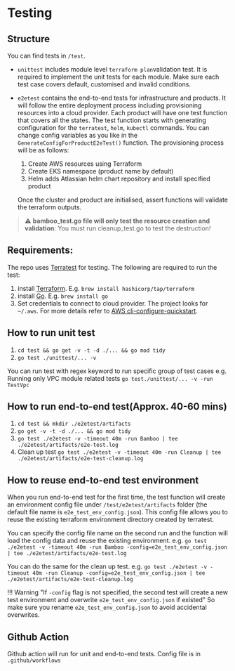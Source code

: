 # Testing

## Structure
You can find tests in `/test`.
* `unittest` includes module level `terraform plan`validation test. It is required to implement the unit tests for each module. Make sure each test case covers default, customised and invalid conditions.
* `e2etest` contains the end-to-end tests for infrastructure and products. It will follow the entire deployment process including provisioning resources into a cloud provider. Each product will have one test function that covers all the states. The test function starts with generating configuration for the `terratest`, `helm`, `kubectl` commands. You can change config variables as you like in the `GenerateConfigForProductE2eTest()` function. The provisioning process will be as follows:
    1. Create AWS resources using Terraform
    2. Create EKS namespace (product name by default)
    3. Helm adds Atlassian helm chart repository and install specified product

    Once the cluster and product are initialised, assert functions will validate the terraform outputs.

> :warning: **bamboo_test.go file will only test the resource creation and validation**: You must run cleanup_test.go to test the destruction! 


## Requirements:
The repo uses [Terratest](https://github.com/gruntwork-io/terratest) for testing. The following are required to run the test:
1. install [Terraform](https://learn.hashicorp.com/tutorials/terraform/install-cli). E.g. `brew install hashicorp/tap/terraform`
2. install [Go](https://golang.org/doc/install). E.g. `brew install go`
3. Set credentials to connect to cloud provider. The project looks for `~/.aws`. For more details refer to [AWS cli-configure-quickstart](https://docs.aws.amazon.com/cli/latest/userguide/cli-configure-quickstart.html).
    
## How to run unit test
1. `cd test && go get -v -t -d ./... && go mod tidy`
2. `go test ./unittest/... -v`

You can run test with regex keyword to run specific group of test cases e.g. Running only VPC module related tests `go test./unittest/... -v -run TestVpc`

## How to run end-to-end test(Approx. 40-60 mins)
1. `cd test && mkdir ./e2etest/artifacts`
2. `go get -v -t -d ./... && go mod tidy`
3. `go test ./e2etest -v -timeout 40m -run Bamboo | tee ./e2etest/artifacts/e2e-test.log`
4. Clean up test `go test ./e2etest -v -timeout 40m -run Cleanup | tee ./e2etest/artifacts/e2e-test-cleanup.log`


## How to reuse end-to-end test environment
When you run end-to-end test for the first time, the test function will create an environment config file under `/test/e2etest/artifacts` folder (the default file name is `e2e_test_env_config.json`). This config file allows you to reuse the existing terraform environment directory created by terratest.

You can specify the config file name on the second run and the function will load the config data and reuse the existing environment.
e.g. `go test ./e2etest -v -timeout 40m -run Bamboo -config=e2e_test_env_config.json | tee ./e2etest/artifacts/e2e-test.log`

You can do the same for the clean up test.
e.g. `go test ./e2etest -v -timeout 40m -run Cleanup -config=e2e_test_env_config.json | tee ./e2etest/artifacts/e2e-test-cleanup.log`

!!! Warning "If `-config` flag is not specified, the second test will create a new test environment and overwrite `e2e_test_env_config.json` if existed"
    So make sure you rename `e2e_test_env_config.json` to avoid accidental overwrites.

## Github Action
Github action will run for unit and end-to-end tests.
Config file is in `.github/workflows`
